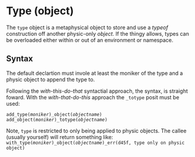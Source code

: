 # Type (object)
The `type` object is a metaphysical object to store and use a _typeof_ construction off another physic-only *object*. If the thingy allows, types can be overloaded either within or out of an environment or namespace.

## Syntax
The default declartion must invole at least the moniker of the type and a physic object to append the type to. 

Following the _with-this-do-that_ syntactial approach, the syntax, is straight foward. With the _with-that-do-this_ approach the `_totype` posit must be used:

`add_type(`*`moniker`*`)_object(`*`objectname`*`)`
`add_object(`*`moniker`*`)_totype(`*`objectname`*`)`


Note, `type` is restricted to only being applied to physic objects.  The callee (usually yourself) will return something like: `with_type(`*`moniker`*`)_object(`*`objectname`*`)_err(d45f, type only on physic object)`
